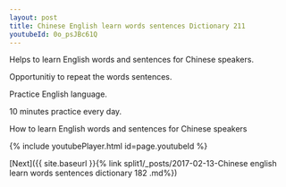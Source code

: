 ```yaml
---
layout: post
title: Chinese English learn words sentences Dictionary 211 
youtubeId: 0o_psJBc61Q
---
```

 
 
Helps to learn English words and sentences for Chinese speakers.

Opportunitiy to repeat the words sentences. 

Practice English language. 
 
10 minutes practice every day. 
 
How to learn English words and sentences for Chinese speakers 
 
{% include youtubePlayer.html id=page.youtubeId %}
 
 
[Next]({{ site.baseurl }}{% link  split1/_posts/2017-02-13-Chinese english learn words sentences dictionary 182 .md%})
 
